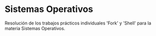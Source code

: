 # Sistemas Operativos
Resolución de los trabajos prácticos individuales 'Fork' y 'Shell' para la materia Sistemas Operativos.
